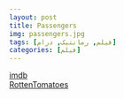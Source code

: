 ```yaml
---
layout: post
title: Passengers
img: passengers.jpg
tags: [فیلم, رمانتیک, درام]
categories: [فیلم]
---
```


[imdb](https://www.imdb.com/title/tt1355644/reference/)  
[RottenTomatoes](https://www.rottentomatoes.com/m/passengers_2016)